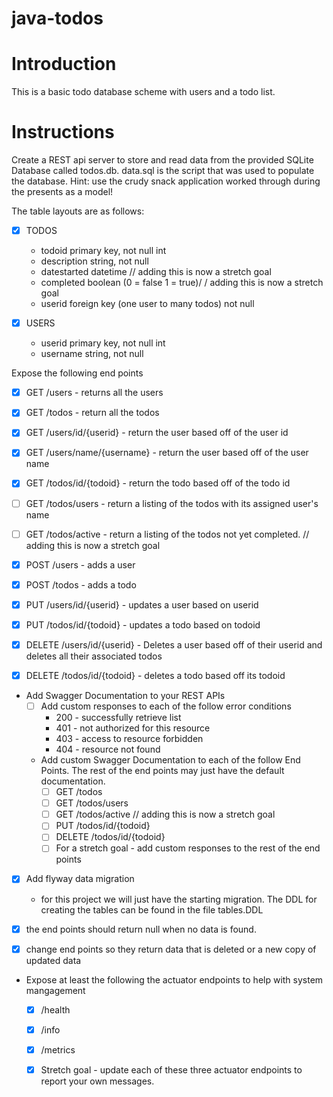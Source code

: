 # java-todos

# Introduction

This is a basic todo database scheme with users and a todo list.

# Instructions

Create a REST api server to store and read data from the provided SQLite Database called todos.db. data.sql is the script that was used to populate the database.  Hint: use the crudy snack application worked through during the presents as a model!

The table layouts are as follows:

- [x] TODOS
  * todoid primary key, not null int
  * description string, not null
  * datestarted datetime // adding this is now a stretch goal
  * completed boolean (0 = false 1 = true)/ / adding this is now a stretch goal
  * userid foreign key (one user to many todos) not null 

- [x] USERS
  * userid primary key, not null int
  * username string, not null
  
Expose the following end points

- [x] GET /users - returns all the users
- [x] GET /todos - return all the todos

- [x] GET /users/id/{userid} - return the user based off of the user id
- [x] GET /users/name/{username} - return the user based off of the user name
- [x] GET /todos/id/{todoid} - return the todo based off of the todo id

- [ ] GET /todos/users - return a listing of the todos with its assigned user's name
- [ ] GET /todos/active - return a listing of the todos not yet completed. // adding this is now a stretch goal

- [x] POST /users - adds a user
- [x] POST /todos - adds a todo

- [x] PUT /users/id/{userid} - updates a user based on userid
- [x] PUT /todos/id/{todoid} - updates a todo based on todoid

- [x] DELETE /users/id/{userid} - Deletes a user based off of their userid and deletes all their associated todos
- [x] DELETE /todos/id/{todoid} - deletes a todo based off its todoid

* Add Swagger Documentation to your REST APIs
  - [ ] Add custom responses to each of the follow error conditions
    * 200 - successfully retrieve list
    * 401 - not authorized for this resource
    * 403 - access to resource forbidden
    * 404 - resource not found

  * Add custom Swagger Documentation to each of the follow End Points. The rest of the end points may just have the default documentation.
      - [ ] GET /todos
      - [ ] GET /todos/users
      - [ ] GET /todos/active // adding this is now a stretch goal
      - [ ] PUT /todos/id/{todoid}
      - [ ] DELETE /todos/id/{todoid}
    - [ ] For a stretch goal - add custom responses to the rest of the end points

- [x] Add flyway data migration
  * for this project we will just have the starting migration. The DDL for creating the tables can be found in the file tables.DDL

- [x] the end points should return null when no data is found.

- [x] change end points so they return data that is deleted or a new copy of updated data

* Expose at least the following the actuator endpoints to help with system mangagement
   - [x] /health
   - [x] /info
   - [x] /metrics
   
   - [x] Stretch goal - update each of these three actuator endpoints to report your own messages. 
   

